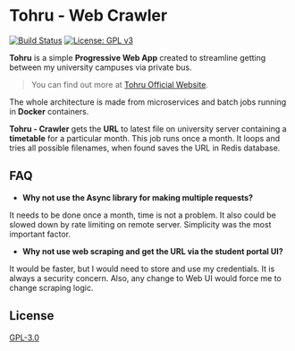# Tohru - Web Crawler
[![Build Status](https://drone.bednarski.dev/api/badges/RangerDigital/tohru-crawler/status.svg)](https://drone.bednarski.dev/RangerDigital/tohru-crawler)
[![License: GPL v3](https://img.shields.io/badge/License-GPLv3-blue.svg)](https://www.gnu.org/licenses/gpl-3.0)


**Tohru** is a simple **Progressive Web App** created to streamline getting between my university campuses via private bus.

>You can find out more at [Tohru Official Website](https://tohru.bednarski.dev).

The whole architecture is made from microservices and batch jobs running in **Docker** containers.

**Tohru - Crawler** gets the **URL** to latest file on university server containing a **timetable** for a particular month. This job runs once a month. It loops and tries all possible filenames, when found saves the URL in Redis database.

## FAQ

- **Why not use the Async library for making multiple requests?**

It needs to be done once a month, time is not a problem. It also could be slowed down by rate limiting on remote server. Simplicity was the most important factor.

- **Why not use web scraping and get the URL via the student portal UI?**

It would be faster, but I would need to store and use my credentials. It is always a security concern. Also, any change to Web UI would force me to change scraping logic.


## License
[GPL-3.0](https://choosealicense.com/licenses/gpl-3.0/)
